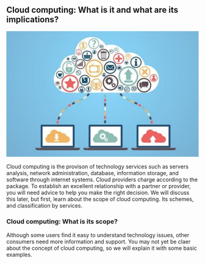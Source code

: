 ## Cloud computing: What is it and what are its implications?

![](./imagesFromTheFirstClass/imageOfTheSecondReading.png)

Cloud computing is the provison of technology services such as servers analysis, network administration, database, information storage, and software through internet systems. Cloud providers charge according to the package.
To establish an excellent relationship with a partner or provider, you will need advice to help you make the right decision. We will discuss this later, but first, learn about the scope of cloud computing. Its schemes, and classification by services.

### Cloud computing: What is its scope?

Although some users find it easy to understand technology issues, other consumers need more information and support. You may not yet be claer about the concept of cloud computing, so we will explain it with some basic examples.